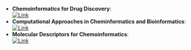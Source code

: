 - **Chemoinformatics for Drug Discovery**:   
	[![Link](https://img.shields.io/badge/Link-offline-red?style=for-the-badge&logo=xamarin&logoColor=red)](https://onlinelibrary.wiley.com/doi/book/10.1002/9781118742785)  
- **Computational Approaches in Cheminformatics and Bioinformatics**:   
	[![Link](https://img.shields.io/badge/Link-online-brightgreen?style=for-the-badge&logo=cachet&logoColor=65FF8F)](https://books.google.com/books/about/Computational_Approaches_in_Cheminformat.html?id=bLqV4rYQoYsC)  
- **Molecular Descriptors for Chemoinformatics**:   
	[![Link](https://img.shields.io/badge/Link-offline-red?style=for-the-badge&logo=xamarin&logoColor=red)](https://onlinelibrary.wiley.com/doi/book/10.1002/9783527628766)  
